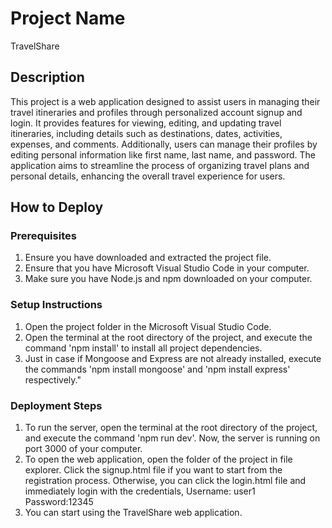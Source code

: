 # Project Name
TravelShare

## Description
This project is a web application designed to assist users in managing their travel itineraries and profiles through personalized account signup and login. It provides features for viewing, editing, and updating travel itineraries, including details such as destinations, dates, activities, expenses, and comments. Additionally, users can manage their profiles by editing personal information like first name, last name, and password. The application aims to streamline the process of organizing travel plans and personal details, enhancing the overall travel experience for users.

## How to Deploy

### Prerequisites
1. Ensure you have downloaded and extracted the project file.
2. Ensure that you have Microsoft Visual Studio Code in your computer.
3. Make sure you have Node.js and npm downloaded on your computer.

### Setup Instructions
1. Open the project folder in the Microsoft Visual Studio Code.
2. Open the terminal at the root directory of the project, and execute the command 'npm install' to install all project dependencies.
3. Just in case if Mongoose and Express are not already installed, execute the commands 'npm install mongoose' and 'npm install express' respectively."

### Deployment Steps
1. To run the server, open the terminal at the root directory of the project, and execute the command 'npm run dev'. Now, the server is running on port 3000 of your computer.
2. To open the web application, open the folder of the project in file explorer. Click the signup.html file if you want to start from the registration process. Otherwise, you can click the login.html file and immediately login with the credentials, Username: user1 Password:12345
3. You can start using the TravelShare web application.
